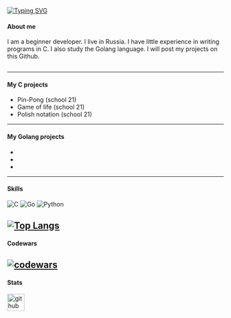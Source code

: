 [![Typing SVG](https://readme-typing-svg.herokuapp.com?font=Fira+Code&pause=2000&color=FFFFFF&vCenter=true&width=435&lines=Hello+everyone%2C+my+name+is+Andrey)](https://git.io/typing-svg)
#### About me
I am a beginner developer. I live in Russia. I have little experience in writing programs in C.
I also study the Golang language.
I will post my projects on this Github.

<img src="https://komarev.com/ghpvc/?username=your-github-meow46meow&style=flat-square&color=blue" alt=""/>

---
#### My C projects
* Pin-Pong (school 21)
* Game of life (school 21)
* Polish notation (school 21)
---
#### My Golang projects
*
*
*
---
#### Skills
![C](https://img.shields.io/badge/c-%2300599C.svg?style=for-the-badge&logo=c&logoColor=white)
![Go](https://img.shields.io/badge/go-%2300ADD8.svg?style=for-the-badge&logo=go&logoColor=white)
![Python](https://img.shields.io/badge/python-3670A0?style=for-the-badge&logo=python&logoColor=ffdd54)

[![Top Langs](https://github-readme-stats.vercel.app/api/top-langs/?username=meow46meow&layout=compact)](https://github.com/anuraghazra/github-readme-stats)
---
#### Codewars
[![codewars](https://www.codewars.com/users/meow46/badges/small)](https://www.codewars.com/users/meow46) 
---
#### Stats
[<img src='https://cdn.jsdelivr.net/npm/simple-icons@3.0.1/icons/github.svg' alt='github' height='40'>](https://github.com/meow46meow)
